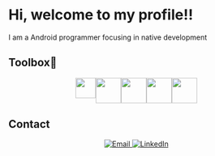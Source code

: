 ### 
<h1>Hi, welcome to my profile!!</h1>
<p>I am a Android programmer focusing in native development</p>
<p align="center">

<h2>Toolbox🧰</h2>

<div style="display: flex; justify-content: center;">
    <img src="https://upload.wikimedia.org/wikipedia/commons/thumb/7/74/Kotlin_Icon.png/600px-Kotlin_Icon.png" width="40px">
    <img src="https://cdn-icons-png.flaticon.com/512/226/226777.png" width="50px">
    <img src="https://upload.wikimedia.org/wikipedia/commons/thumb/c/c1/Android_Studio_icon_%282023%29.svg/2048px-Android_Studio_icon_%282023%29.svg.png" width="50px">
    <img src="https://cdn.icon-icons.com/icons2/2107/PNG/512/file_type_firebase_icon_130606.png" width="50px">
    <img src="https://miro.medium.com/v2/resize:fit:1358/0*a3SejZIsUnYGO6n3.png" width="50px">
</div>

</p>
<h2>Contact</h2>
<p align="center">
  <a href="mailto:gfholanda04@gmail.com">
    <img src="https://img.shields.io/badge/Email-%23D14836.svg?&style=for-the-badge&logo=gmail&logoColor=white" alt="Email">
  </a>
  <a href="https://www.linkedin.com/in/gabriel-filipi-603967280/">
    <img src="https://img.shields.io/badge/LinkedIn-%230077B5.svg?&style=for-the-badge&logo=linkedin&logoColor=white" alt="LinkedIn">
  </a>
</p>
